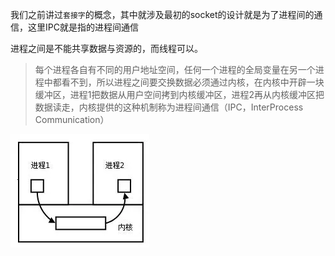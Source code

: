 我们之前讲过`套接字`的概念，其中就涉及最初的socket的设计就是为了进程间的通信，这里IPC就是指的进程间通信

进程之间是不能共享数据与资源的，而线程可以。

> 每个进程各自有不同的用户地址空间，任何一个进程的全局变量在另一个进程中都看不到，所以进程之间要交换数据必须通过内核，在内核中开辟一块缓冲区，进程1把数据从用户空间拷到内核缓冲区，进程2再从内核缓冲区把数据读走，内核提供的这种机制称为进程间通信（IPC，InterProcess Communication）

![1](../images/ipc/ipc.webp)
